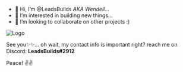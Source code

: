 - 👋 Hi, I’m @LeadsBuilds *AKA Wendell...*
- 👀 I’m interested in building new things...
- 💞️ I’m looking to collaborate on other projects :)

![Logo](https://media1.giphy.com/media/hVEBWRInEvNOEVS18i/giphy.gif?cid=ecf05e470skz4l20ao2wkiodpr9s70g489aotr4o3x1tmtxb&ep=v1_gifs_related&rid=giphy.gif&ct=g)

See you✨✨... oh wait, my contact info is important right? reach me on Discord: **LeadsBuilds#2912** 

Peace! ✌️✌️

<!---
LeadsBuilds/LeadsBuilds is a ✨ special ✨ repository because its `README.md` (this file) appears on your GitHub profile.
You can click the Preview link to take a look at your changes.
--->
